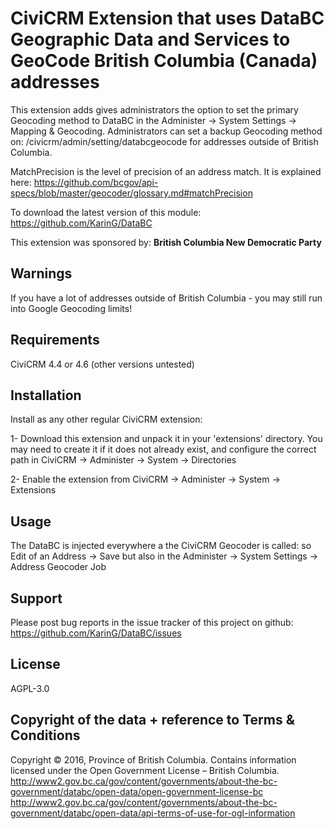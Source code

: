 <h1>CiviCRM Extension that uses DataBC Geographic Data and Services to GeoCode British Columbia (Canada) addresses</h1>

This extension adds gives administrators the option to set the primary Geocoding method to DataBC in the Administer -> System Settings -> Mapping & Geocoding. Administrators can set a backup Geocoding method on: /civicrm/admin/setting/databcgeocode for addresses outside of British Columbia. 

MatchPrecision is the level of precision of an address match. It is explained here: https://github.com/bcgov/api-specs/blob/master/geocoder/glossary.md#matchPrecision

To download the latest version of this module: https://github.com/KarinG/DataBC

This extension was sponsored by: <b>British Columbia New Democratic Party</b>

<h2>Warnings</h2>

If you have a lot of addresses outside of British Columbia - you may still run into Google Geocoding limits!

<h2>Requirements</h2>

CiviCRM 4.4 or 4.6 (other versions untested)

<h2>Installation</h2>

Install as any other regular CiviCRM extension:

1- Download this extension and unpack it in your 'extensions' directory. You may need to create it if it does not already exist, and configure the correct path in CiviCRM -> Administer -> System -> Directories

2- Enable the extension from CiviCRM -> Administer -> System -> Extensions

<h2>Usage</h2>

The DataBC is injected everywhere a the CiviCRM Geocoder is called: so Edit of an Address -> Save but also in the Administer -> System Settings -> Address Geocoder Job

<h2>Support</h2>

Please post bug reports in the issue tracker of this project on github: https://github.com/KarinG/DataBC/issues

<h2>License</h2>

AGPL-3.0

<h2>Copyright of the data + reference to Terms & Conditions</h2>

Copyright © 2016, Province of British Columbia. Contains information licensed under the Open Government License – British Columbia. http://www2.gov.bc.ca/gov/content/governments/about-the-bc-government/databc/open-data/open-government-license-bc http://www2.gov.bc.ca/gov/content/governments/about-the-bc-government/databc/open-data/api-terms-of-use-for-ogl-information
